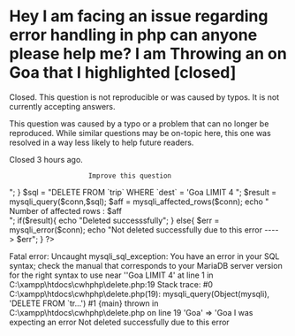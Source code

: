 
# Hey I am facing an issue regarding error handling in php can anyone please help me? I am Throwing an on Goa that I highlighted [closed]







Closed. This question is not reproducible or was caused by typos. It is not currently accepting answers.
                        
                    










 This question was caused by a typo or a problem that can no longer be reproduced. While similar questions may be on-topic here, this one was resolved in a way less likely to help future readers.


Closed 3 hours ago.







                        Improve this question
                    



<?php
// Connecting to database
$serverName = "localhost";
$userName = "root";
$password = "";
$database = "dbfuzel";

// Create a connection 
$conn = mysqli_connect($serverName,$userName,$password,$database);
// Die if connection was not successful
if(!$conn){
    die("Sorry we failed to connect: ". mysqli_connect_error());
}
else{
    echo "Connection was successful <br>";
}

$sql = "DELETE FROM `trip` WHERE `dest` = 'Goa  LIMIT 4 ";
$result = mysqli_query($conn,$sql);

$aff = mysqli_affected_rows($conn);
echo " Number of affected rows : $aff <br>";

if($result){
    echo "Deleted successsfully";
}
else{
    $err = mysqli_error($conn);
    echo "Not deleted successfully due to this error ----> $err";
}

?>


Fatal error: Uncaught mysqli_sql_exception: You have an error in your SQL syntax; check the manual that corresponds to your MariaDB server version for the right syntax to use near ''Goa LIMIT 4' at line 1 in C:\xampp\htdocs\cwhphp\delete.php:19 Stack trace: #0 C:\xampp\htdocs\cwhphp\delete.php(19): mysqli_query(Object(mysqli), 'DELETE FROM `tr...') #1 {main} thrown in C:\xampp\htdocs\cwhphp\delete.php on line 19
'Goa' => 'Goa
I was expecting an error
Not deleted successfully due to this error

        
